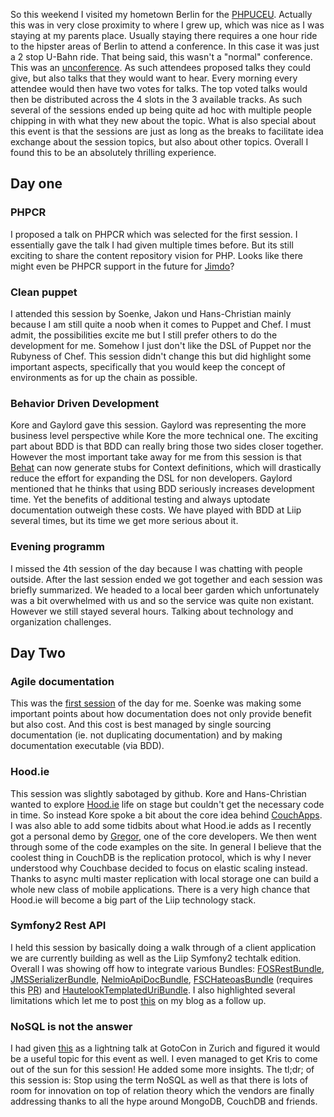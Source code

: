 So this weekend I visited my hometown Berlin for the [PHPUCEU](http://www.phpuceu.org). Actually this was in very close proximity to where I grew up, which was nice as I was staying at my parents place. Usually staying there requires a one hour ride to the hipster areas of Berlin to attend a conference. In this case it was just a 2 stop U-Bahn ride. That being said, this wasn't a "normal" conference. This was an [unconference](http://en.wikipedia.org/wiki/Unconference). As such attendees proposed talks they could give, but also talks that they would want to hear. Every morning every attendee would then have two votes for talks. The top voted talks would then be distributed across the 4 slots in the 3 available tracks. As such several of the sessions ended up being quite ad hoc with multiple people chipping in with what they new about the topic. What is also special about this event is that the sessions are just as long as the breaks to facilitate idea exchange about the session topics, but also about other topics. Overall I found this to be an absolutely thrilling experience.

## Day one

### PHPCR

I proposed a talk on PHPCR which was selected for the first session. I essentially gave the talk I had given multiple times before. But its still exciting to share the content repository vision for PHP. Looks like there might even be PHPCR support in the future for [Jimdo](http://dev.jimdo.com/2013/05/06/phpuceu/)?

### Clean puppet

I attended this session by Soenke, Jakon und Hans-Christian mainly because I am still quite a noob when it comes to Puppet and Chef. I must admit, the possibilities excite me but I still prefer others to do the development for me. Somehow I just don't like the DSL of Puppet nor the Rubyness of Chef. This session didn't change this but did highlight some important aspects, specifically that you would keep the concept of environments as for up the chain as possible.

### Behavior Driven Development

Kore and Gaylord gave this session. Gaylord was representing the more business level perspective while Kore the more technical one. The exciting part about BDD is that BDD can really bring those two sides closer together. However the most important take away for me from this session is that [Behat](http://behat.org) can now generate stubs for Context definitions, which will drastically reduce the effort for expanding the DSL for non developers. Gaylord mentioned that he thinks that using BDD seriously increases development time. Yet the benefits of additional testing and always uptodate documentation outweigh these costs. We have played with BDD at Liip several times, but its time we get more serious about it.

### Evening programm

I missed the 4th session of the day because I was chatting with people outside. After the last session ended we got together and each session was briefly summarized. We headed to a local beer garden which unfortunately was a bit overwhelmed with us and so the service was quite non existant. However we still stayed several hours. Talking about technology and organization challenges.

## Day Two

### Agile documentation

This was the [first session](https://speakerdeck.com/s0enke/agile-documentation) of the day for me. Soenke was making some important points about how documentation does not only provide benefit but also cost. And this cost is best managed by single sourcing documentation (ie. not duplicating documentation) and by making documentation executable (via BDD).

### Hood.ie

This session was slightly sabotaged by github. Kore and Hans-Christian wanted to explore [Hood.ie](http://hood.ie) life on stage but couldn't get the necessary code in time. So instead Kore spoke a bit about the core idea behind [CouchApps](http://couchapp.org). I was also able to add some tidbits about what Hood.ie adds as I recently got a personal demo by [Gregor](https://twitter.com/gr2m), one of the core developers. We then went through some of the code examples on the site. In general I believe that the coolest thing in CouchDB is the replication protocol, which is why I never understood why Couchbase decided to focus on elastic scaling instead. Thanks to async multi master replication with local storage one can build a whole new class of mobile applications. There is a very high chance that Hood.ie will become a big part of the Liip technology stack.

### Symfony2 Rest API

I held this session by basically doing a walk through of a client application we are currently building as well as the Liip Symfony2 techtalk edition. Overall I was showing off how to integrate various Bundles: [FOSRestBundle](https://github.com/friendsOfSymfony/FOSRestBundle), [JMSSerializerBundle](http://github.com/schmittjoh/JMSSerializerBundle), [NelmioApiDocBundle](https://github.com/nelmio/NelmioApiDocBundle), [FSCHateoasBundle](https://github.com/TheFootballSocialClub/FSCHateoasBundle) (requires this [PR](https://github.com/FriendsOfSymfony/FOSRestBundle/pull/327)) and [HautelookTemplatedUriBundle](https://github.com/hautelook/TemplatedUriBundle). I also highlighted several limitations which let me to post [this](http://pooteeweet.org/blog/2221) on my blog as a follow up.

### NoSQL is not the answer

I had given [this](http://www.slideshare.net/lsmith77/no-sql-isnottheanswer) as a lightning talk at GotoCon in Zurich and figured it would be a useful topic for this event as well. I even managed to get Kris to come out of the sun for this session! He added some more insights. The tl;dr; of this session is: Stop using the term NoSQL as well as that there is lots of room for innovation on top of relation theory which the vendors are finally addressing thanks to all the hype around MongoDB, CouchDB and friends.